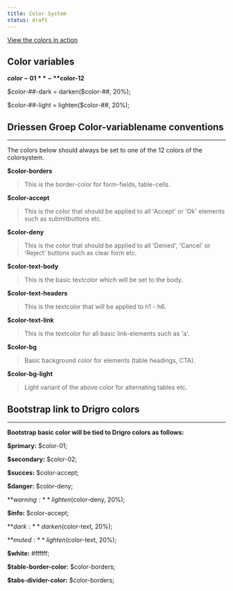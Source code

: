```yaml
---
title: Color System
status: draft
---
```


[View the colors in action](/components/detail/colors) 

## Color variables

**$color-01** - **$color-12**

$color-##-dark  = darken($color-##, 20%);

$color-##-light = lighten($color-##, 20%);

## Driessen Groep Color-variablename conventions
---
The colors below should always be set to one of the 12 colors of the colorsystem.

**$color-borders**
>This is the border-color for form-fields, table-cells. 

**$color-accept**
> This is the color that should be applied to all 'Accept' or 'Ok' elements such as submitbuttons etc. 

**$color-deny**
> This is the color that should be applied to all 'Denied', 'Cancel' or 'Reject' buttons such as clear form etc.

**$color-text-body**
> This is the basic textcolor which will be set to the body.

**$color-text-headers**
> This is the textcolor that will be applied to h1 - h6.

**$color-text-link**
> This is the textcolor for all basic link-elements such as 'a'.

**$color-bg**
> Basic background color for elements (table headings, CTA).

**$color-bg-light**
> Light variant of the above color for alternating tables etc.

## Bootstrap link to Drigro colors
---
**Bootstrap basic color will be tied to Drigro colors as follows:**

**$primary:** $color-01;

**$secondary:** $color-02;

**$succes:** $color-accept;

**$danger:** $color-deny;

**$warning:** lighten($color-deny, 20%);

**$info:** $color-accept;

**$dark:** darken($color-text, 20%);

**$muted:** lighten($color-text, 20%);

**$white:** #ffffff;

**$table-border-color:** $color-borders;

**$tabs-divider-color:** $color-borders;
